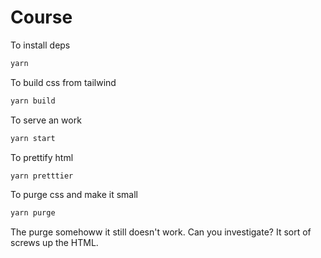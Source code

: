 # Course

To install deps

```bash
yarn
```

To build css from tailwind

```bash
yarn build
```

To serve an work

```bash
yarn start
```

To prettify html

```bash
yarn pretttier
```

To purge css and make it small

```bash
yarn purge
```

The purge somehoww it still doesn't work. Can you investigate? It sort of screws up the HTML.